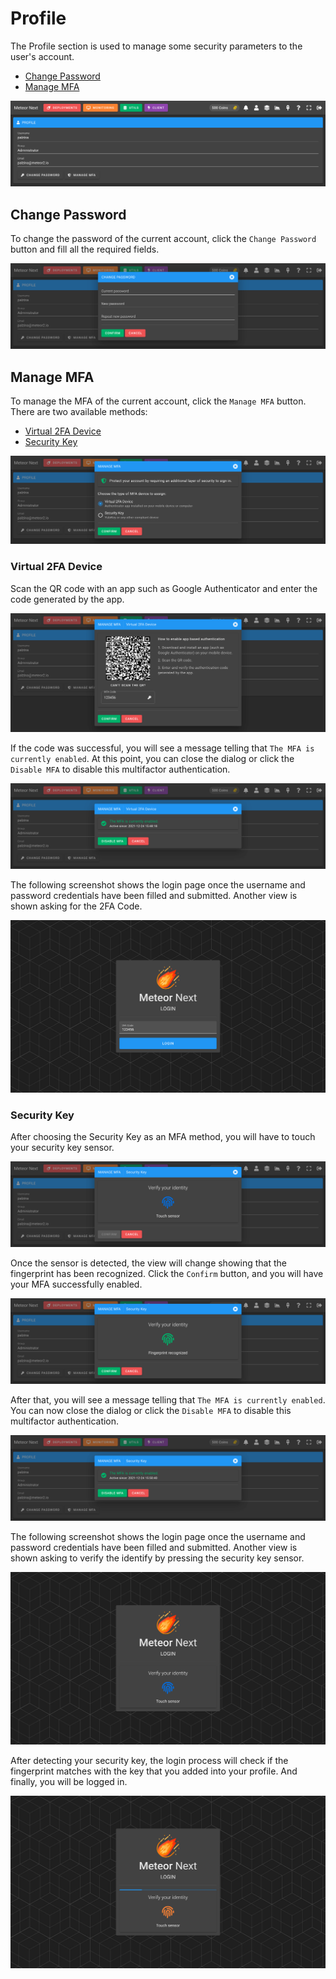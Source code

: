 # Profile

The Profile section is used to manage some security parameters to the user's account.

- [Change Password](#change-password)
- [Manage MFA](#manage-mfa)

![alt text](../../assets/profile/profile.png "Profile")

## Change Password

To change the password of the current account, click the `Change Password` button and fill all the required fields.

![alt text](../../assets/profile/profile-password.png "Profile - Change Password")

## Manage MFA

To manage the MFA of the current account, click the `Manage MFA` button. There are two available methods:

- [Virtual 2FA Device](#virtual-2fa-device)
- [Security Key](#security-key)

![alt text](../../assets/profile/profile-mfa.png "Profile - MFA Setup")

### Virtual 2FA Device

Scan the QR code with an app such as Google Authenticator and enter the code generated by the app.

![alt text](../../assets/profile/profile-mfa-2fa.png "Profile - MFA 2FA")

If the code was successful, you will see a message telling that `The MFA is currently enabled`. At this point, you can close the dialog or click the `Disable MFA` to disable this multifactor authentication.

![alt text](../../assets/profile/profile-mfa-2fa-active.png "Profile - MFA 2FA Active")

The following screenshot shows the login page once the username and password credentials have been filled and submitted. Another view is shown asking for the 2FA Code.

![alt text](../../assets/profile/profile-mfa-2fa-login.png "Profile - MFA 2FA Login")

### Security Key

After choosing the Security Key as an MFA method, you will have to touch your security key sensor.

![alt text](../../assets/profile/profile-mfa-key-loading.png "Profile - MFA Key Loading")

Once the sensor is detected, the view will change showing that the fingerprint has been recognized. Click the `Confirm` button, and you will have your MFA successfully enabled.

![alt text](../../assets/profile/profile-mfa-key-detected.png "Profile - MFA Key Detected")

After that, you will see a message telling that `The MFA is currently enabled`. You can now close the dialog or click the `Disable MFA` to disable this multifactor authentication.

![alt text](../../assets/profile/profile-mfa-key-active.png "Profile - MFA Key Active")

The following screenshot shows the login page once the username and password credentials have been filled and submitted. Another view is shown asking to verify the identify by pressing the security key sensor.

![alt text](../../assets/profile/profile-mfa-key-login1.png "Profile - MFA Key Login 1")

After detecting your security key, the login process will check if the fingerprint matches with the key that you added into your profile. And finally, you will be logged in.

![alt text](../../assets/profile/profile-mfa-key-login2.png "Profile - MFA Key Login 2")